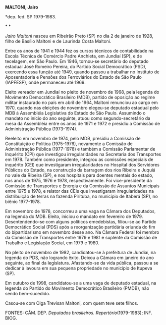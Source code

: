 **MALTONI, Jairo**

\*dep. fed. SP 1979-1983.

* *

*Jairo Maltoni* nasceu em Ribeirão Preto (SP) no dia 2 de janeiro de
1928, filho de Basílio Maltoni e de Laurinda Costa Maltoni.

Entre os anos de 1941 e 1944 fez os cursos técnicos de contabilidade na
Escola Técnica de Comércio Padre Anchieta, em Jundiaí (SP), e de
tecelagem, em São Paulo. Em 1946, tornou-se secretário do deputado
estadual José Romeiro Pereira, do Partido Social Democrático (PSD),
exercendo essa função até 1949, quando passou a trabalhar no Instituto
de Aposentadoria e Pensões dos Ferroviários do Estado de São Paulo
(IAPFESP), onde permaneceu até 1969.

Eleito vereador em Jundiaí no pleito de novembro de 1968, pela legenda
do Movimento Democrático Brasileiro (MDB), partido de oposição ao regime
militar instaurado no país em abril de 1964, Maltoni renunciou ao cargo
em 1970, quando nas eleições de novembro elegeu-se deputado estadual
pelo MDB à Assembléia Legislativa do Estado de São Paulo. Assumindo o
mandato no início do ano seguinte, atuou como segundo-secretário da mesa
da Assembléia entre os anos de 1971 e 1972 e presidiu a Comissão de
Administração Pública (1973-1974).

Reeleito em novembro de 1974, pelo MDB, presidiu a Comissão de
Constituição e Política (1975-1976), novamente a Comissão de
Administração Pública (1977-1978) e também a Comissão Parlamentar de
Inquérito (CPI) que investigou irregularidades na Secretaria dos
Transportes em 1978. Também como presidente, integrou as comissões
especiais de inquérito (CEI) que investigaram irregularidades no
Hospital dos Servidores Públicos do Estado, na construção da barragem
dos rios Ribeira e Juquiá no vale da Ribeira (SP), e nos hospitais para
doentes mentais do estado, nos anos de 1975, 1976 e 1978,
respectivamente. Foi vice-presidente da Comissão de Transportes e
Energia e da Comissão de Assuntos Municipais entre 1975 e 1978, e
relator das CEIs que investigaram irregularidades na distribuição de
terras na fazenda Pirituba, no município de Itaberá (SP), no biênio
1977-1978.

Em novembro de 1978, concorreu a uma vaga na Câmara dos Deputados, na
legenda do MDB. Eleito, iniciou o mandato em fevereiro de 1979.
Desentendendo-se com alguns políticos emedebistas, filiou-se ao Partido
Democrático Social (PDS) após a reorganização partidária oriunda do fim
do bipartidarismo em novembro desse ano. Na Câmara Federal foi membro da
Comissão de Transportes entre 1979 e 1981 e suplente da Comissão de
Trabalho e Legislação Social, em 1979 e 1980.

No pleito de novembro de 1982, candidatou-se à prefeitura de Jundiaí, na
legenda do PDS, não logrando êxito. Deixou a Câmara em janeiro do ano
seguinte, ao final da legislatura. Afastando-se da vida pública, passou
a se dedicar à lavoura em sua pequena propriedade no município de
Itupeva (SP).

Em outubro de 1998, candidatou-se a uma vaga de deputado estadual, na
legenda do Partido do Movimento Democrático Brasileiro (PMDB), não sendo
bem-sucedido.

Casou-se com Olga Trevisan Maltoni, com quem teve sete filhos.

FONTES: CÂM. DEP. *Deputados brasileiros. Repertório*(1979-1983); INF.
BIOG.

 
